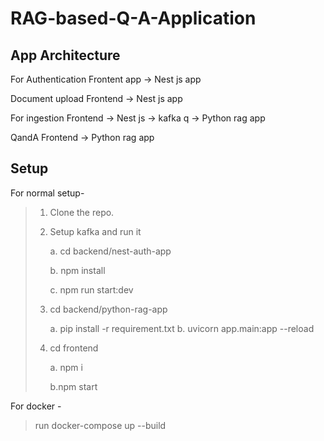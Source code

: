 # RAG-based-Q-A-Application

## App Architecture

For Authentication
Frontent app -> Nest js app

Document upload 
Frontend -> Nest js app

For ingestion 
Frontend -> Nest js -> kafka q -> Python rag app

QandA 
Frontend -> Python rag app

## Setup

For normal setup-

> 1. Clone the repo.
>
> 2. Setup kafka and run it
>   
>    a. cd backend/nest-auth-app
>    
>    b. npm install
>
>    c. npm run start:dev
>
> 3. cd backend/python-rag-app
>   
>    a. pip install -r requirement.txt
>    b. uvicorn app.main:app --reload
>
> 4. cd frontend
>   
>    a. npm i
>
>    b.npm start

For docker -
> run docker-compose up --build
 
